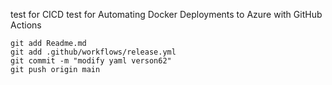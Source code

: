 test for CICD
test for Automating Docker Deployments to Azure with GitHub Actions

```
git add Readme.md
git add .github/workflows/release.yml
git commit -m "modify yaml verson62"
git push origin main
```